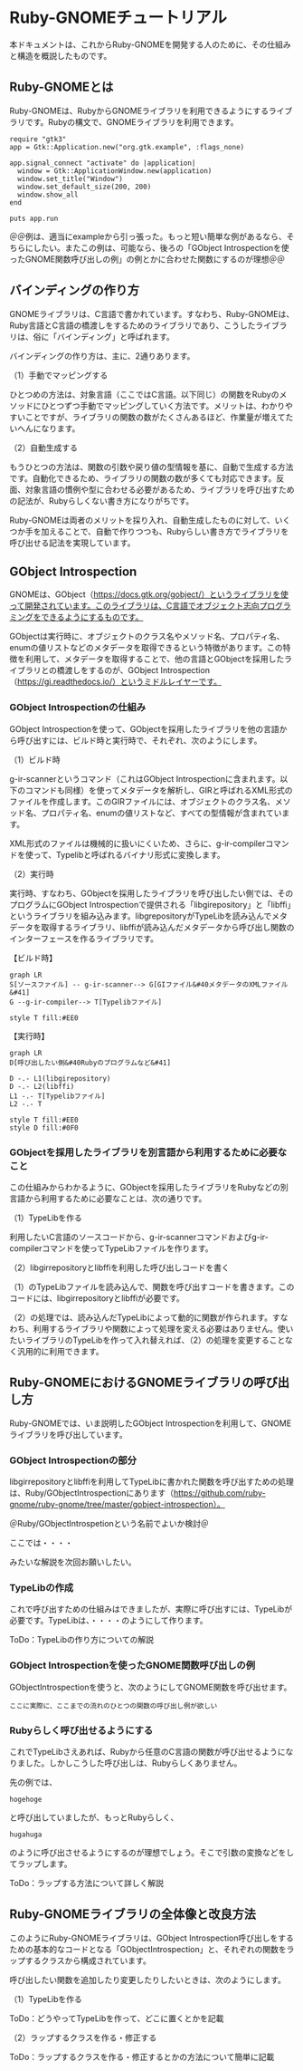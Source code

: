 # Ruby-GNOMEチュートリアル

本ドキュメントは、これからRuby-GNOMEを開発する人のために、その仕組みと構造を概説したものです。



## Ruby-GNOMEとは

Ruby-GNOMEは、RubyからGNOMEライブラリを利用できるようにするライブラリです。Rubyの構文で、GNOMEライブラリを利用できます。



```
require "gtk3"
app = Gtk::Application.new("org.gtk.example", :flags_none)

app.signal_connect "activate" do |application|
  window = Gtk::ApplicationWindow.new(application)
  window.set_title("Window")
  window.set_default_size(200, 200)
  window.show_all
end

puts app.run
```



＠＠例は、適当にexampleから引っ張った。もっと短い簡単な例があるなら、そちらにしたい。またこの例は、可能なら、後ろの「GObject Introspectionを使ったGNOME関数呼び出しの例」の例とかに合わせた関数にするのが理想＠＠



## バインディングの作り方

GNOMEライブラリは、C言語で書かれています。すなわち、Ruby-GNOMEは、Ruby言語とC言語の橋渡しをするためのライブラリであり、こうしたライブラリは、俗に「バインディング」と呼ばれます。

バインディングの作り方は、主に、2通りあります。



（1）手動でマッピングする

ひとつめの方法は、対象言語（ここではC言語。以下同じ）の関数をRubyのメソッドにひとつずつ手動でマッピングしていく方法です。メリットは、わかりやすいことですが、ライブラリの関数の数がたくさんあるほど、作業量が増えてたいへんになります。



（2）自動生成する

もうひとつの方法は、関数の引数や戻り値の型情報を基に、自動で生成する方法です。自動化できるため、ライブラリの関数の数が多くても対応できます。反面、対象言語の慣例や型に合わせる必要があるため、ライブラリを呼び出すための記法が、Rubyらしくない書き方になりがちです。



Ruby-GNOMEは両者のメリットを採り入れ、自動生成したものに対して、いくつか手を加えることで、自動で作りつつも、Rubyらしい書き方でライブラリを呼び出せる記法を実現しています。



## GObject Introspection

GNOMEは、GObject（https://docs.gtk.org/gobject/）というライブラリを使って開発されています。このライブラリは、C言語でオブジェクト志向プログラミングをできるようにするものです。

GObjectは実行時に、オブジェクトのクラス名やメソッド名、プロパティ名、enumの値リストなどのメタデータを取得できるという特徴があります。この特徴を利用して、メタデータを取得することで、他の言語とGObjectを採用したライブラリとの橋渡しをするのが、GObject Introspection（https://gi.readthedocs.io/）というミドルレイヤーです。



### GObject Introspectionの仕組み

GObject Introspectionを使って、GObjectを採用したライブラリを他の言語から呼び出すには、ビルド時と実行時で、それぞれ、次のようにします。



（1）ビルド時

g-ir-scannerというコマンド（これはGObject Introspectionに含まれます。以下のコマンドも同様）を使ってメタデータを解析し、GIRと呼ばれるXML形式のファイルを作成します。このGIRファイルには、オブジェクトのクラス名、メソッド名、プロパティ名、enumの値リストなど、すべての型情報が含まれています。

XML形式のファイルは機械的に扱いにくいため、さらに、g-ir-compilerコマンドを使って、Typelibと呼ばれるバイナリ形式に変換します。



（2）実行時

実行時、すなわち、GObjectを採用したライブラリを呼び出したい側では、そのプログラムにGObject Introspectionで提供される「libgirepository」と「libffi」というライブラリを組み込みます。libgrepositoryがTypeLibを読み込んでメタデータを取得するライブラリ、libffiが読み込んだメタデータから呼び出し関数のインターフェースを作るライブラリです。



【ビルド時】

```mermaid
graph LR
S[ソースファイル] -- g-ir-scanner--> G[GIファイル&#40メタデータのXMLファイル&#41]
G --g-ir-compiler--> T[Typelibファイル]

style T fill:#EE0
```



【実行時】

```mermaid
graph LR
D[呼び出したい側&#40Rubyのプログラムなど&#41]

D -.- L1(libgirepository)
D -.- L2(libffi)
L1 -.- T[Typelibファイル]
L2 -.- T

style T fill:#EE0
style D fill:#0F0
```



### GObjectを採用したライブラリを別言語から利用するために必要なこと

この仕組みからわかるように、GObjectを採用したライブラリをRubyなどの別言語から利用するために必要なことは、次の通りです。



（1）TypeLibを作る

利用したいC言語のソースコードから、g-ir-scannerコマンドおよびg-ir-compilerコマンドを使ってTypeLibファイルを作ります。



（2）libgirrepositoryとlibffiを利用した呼び出しコードを書く

（1）のTypeLibファイルを読み込んで、関数を呼び出すコードを書きます。このコードには、libgirrepositoryとlibffiが必要です。



（2）の処理では、読み込んだTypeLibによって動的に関数が作られます。すなわち、利用するライブラリや関数によって処理を変える必要はありません。使いたいライブラリのTypeLibを作って入れ替えれば、（2）の処理を変更することなく汎用的に利用できます。



## Ruby-GNOMEにおけるGNOMEライブラリの呼び出し方

Ruby-GNOMEでは、いま説明したGObject Introspectionを利用して、GNOMEライブラリを呼び出しています。



### GObject Introspectionの部分

libgirrepositoryとlibffiを利用してTypeLibに書かれた関数を呼び出すための処理は、Ruby/GObjectIntrospectionにあります（https://github.com/ruby-gnome/ruby-gnome/tree/master/gobject-introspection）。



＠Ruby/GObjectIntrospetionという名前でよいか検討＠



ここでは・・・・



みたいな解説を次回お願いしたい。





### TypeLibの作成

これで呼び出すための仕組みはできましたが、実際に呼び出すには、TypeLibが必要です。TypeLibは、・・・・のようにして作ります。



ToDo：TypeLibの作り方についての解説



### GObject Introspectionを使ったGNOME関数呼び出しの例

GObjectIntrospectionを使うと、次のようにしてGNOME関数を呼び出せます。



```
ここに実際に、ここまでの流れのひとつの関数の呼び出し例が欲しい
```



### Rubyらしく呼び出せるようにする

これでTypeLibさえあれば、Rubyから任意のC言語の関数が呼び出せるようになりました。しかしこうした呼び出しは、Rubyらしくありません。

先の例では、



```
hogehoge
```



と呼び出していましたが、もっとRubyらしく、



```
hugahuga
```



のように呼び出させるようにするのが理想でしょう。そこで引数の変換などをしてラップします。



ToDo：ラップする方法について詳しく解説



## Ruby-GNOMEライブラリの全体像と改良方法

このようにRuby-GNOMEライブラリは、GObject Introspection呼び出しをするための基本的なコードとなる「GObjectIntrospection」と、それぞれの関数をラップするクラスから構成されています。

呼び出したい関数を追加したり変更したりしたいときは、次のようにします。



（1）TypeLibを作る

ToDo：どうやってTypeLibを作って、どこに置くとかを記載



（2）ラップするクラスを作る・修正する

ToDo：ラップするクラスを作る・修正するとかの方法について簡単に記載



